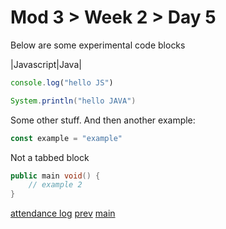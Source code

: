 # Mod 3 > Week 2 > Day 5

Below are some experimental code blocks

|Javascript|Java|
```javascript
console.log("hello JS")
```
```java
System.println("hello JAVA")
```

Some other stuff. And then another example:

```javascript
const example = "example"
```
Not a tabbed block

```java
public main void() {
    // example 2
}
```

[attendance log](https://applied.whitehat.org.uk/mod/questionnaire/complete.php?id=6702)
[prev](/swe/mod3/wk2/day4.html)
[main](/swe)